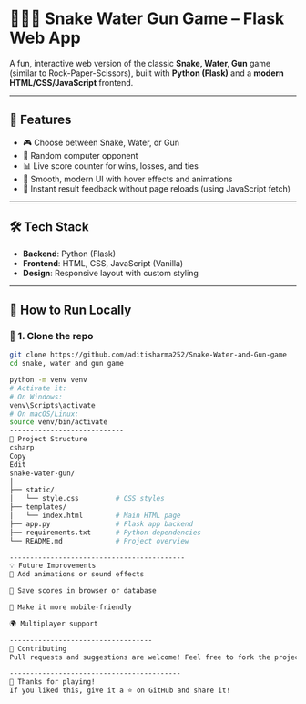 # 🐍💧🔫 Snake Water Gun Game – Flask Web App

A fun, interactive web version of the classic **Snake, Water, Gun** game (similar to Rock-Paper-Scissors), built with **Python (Flask)** and a **modern HTML/CSS/JavaScript** frontend.

---

## 🚀 Features

- 🎮 Choose between Snake, Water, or Gun
- 🧠 Random computer opponent
- 📊 Live score counter for wins, losses, and ties
- 💅 Smooth, modern UI with hover effects and animations
- 🔁 Instant result feedback without page reloads (using JavaScript fetch)

---

## 🛠️ Tech Stack

- **Backend**: Python (Flask)
- **Frontend**: HTML, CSS, JavaScript (Vanilla)
- **Design**: Responsive layout with custom styling

---

## 🧩 How to Run Locally

### 🔧 1. Clone the repo

```bash
git clone https://github.com/aditisharma252/Snake-Water-and-Gun-game
cd snake, water and gun game

python -m venv venv
# Activate it:
# On Windows:
venv\Scripts\activate
# On macOS/Linux:
source venv/bin/activate
----------------------------
📁 Project Structure
csharp
Copy
Edit
snake-water-gun/
│
├── static/
│   └── style.css         # CSS styles
├── templates/
│   └── index.html        # Main HTML page
├── app.py                # Flask app backend
├── requirements.txt      # Python dependencies
└── README.md             # Project overview

-------------------------------------------
💡 Future Improvements
🎉 Add animations or sound effects

🔐 Save scores in browser or database

📱 Make it more mobile-friendly

🌍 Multiplayer support

-----------------------------------
🤝 Contributing
Pull requests and suggestions are welcome! Feel free to fork the project and submit improvements.

------------------------------------------
🙌 Thanks for playing!
If you liked this, give it a ⭐ on GitHub and share it!


